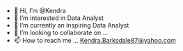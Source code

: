 - 👋 Hi, I’m @Kendra
- 👀 I’m interested in Data Analyst
- 🌱 I’m currently an inspiring Data Analyst
- 💞️ I’m looking to collaborate on ...
- 📫 How to reach me ... Kendra.Barksdale87@yahoo.com

<!---
Kbark87/Kbark87 is a ✨ special ✨ repository because its `README.md` (this file) appears on your GitHub profile.
You can click the Preview link to take a look at your changes.
--->
